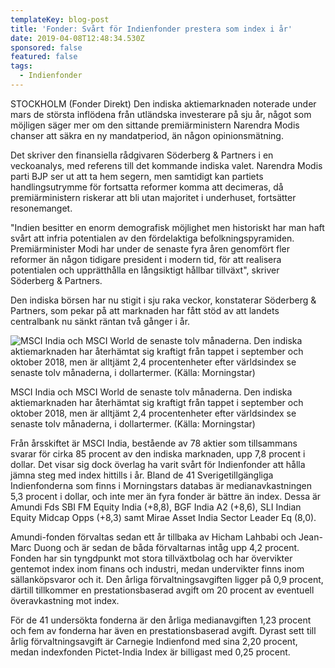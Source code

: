 ```yaml
---
templateKey: blog-post
title: 'Fonder: Svårt för Indienfonder prestera som index i år'
date: 2019-04-08T12:48:34.530Z
sponsored: false
featured: false
tags:
  - Indienfonder
---
```

STOCKHOLM (Fonder Direkt) Den indiska aktiemarknaden noterade under mars de största inflödena från utländska investerare på sju år, något som möjligen säger mer om den sittande premiärministern Narendra Modis chanser att säkra en ny mandatperiod, än någon opinionsmätning.



Det skriver den finansiella rådgivaren Söderberg & Partners i en veckoanalys, med referens till det kommande indiska valet. Narendra Modis parti BJP ser ut att ta hem segern, men samtidigt kan partiets handlingsutrymme för fortsatta reformer komma att decimeras, då premiärministern riskerar att bli utan majoritet i underhuset, fortsätter resonemanget.



"Indien besitter en enorm demografisk möjlighet men historiskt har man haft svårt att infria potentialen av den fördelaktiga befolkningspyramiden. Premiärminister Modi har under de senaste fyra åren genomfört fler reformer än någon tidigare president i modern tid, för att realisera potentialen och upprätthålla en långsiktigt hållbar tillväxt", skriver Söderberg & Partners.



Den indiska börsen har nu stigit i sju raka veckor, konstaterar Söderberg & Partners, som pekar på att marknaden har fått stöd av att landets centralbank nu sänkt räntan två gånger i år.

![  MSCI India och MSCI World de senaste tolv månaderna. Den indiska aktiemarknaden har återhämtat sig kraftigt från tappet i september och oktober 2018, men är alltjämt 2,4 procentenheter efter världsindex se senaste tolv månaderna, i dollartermer. (Källa: Morningstar)](/img/morningstar8apr.png)

<span class="image-caption">  MSCI India och MSCI World de senaste tolv månaderna. Den indiska aktiemarknaden har återhämtat sig kraftigt från tappet i september och oktober 2018, men är alltjämt 2,4 procentenheter efter världsindex se senaste tolv månaderna, i dollartermer. (Källa: Morningstar)</span>

Från årsskiftet är MSCI India, bestående av 78 aktier som tillsammans svarar för cirka 85 procent av den indiska marknaden, upp 7,8 procent i dollar. Det visar sig dock överlag ha varit svårt för Indienfonder att hålla jämna steg med index hittills i år. Bland de 41 Sverigetillgängliga Indienfonderna som finns i Morningstars databas är medianavkastningen 5,3 procent i dollar, och inte mer än fyra fonder är bättre än index. Dessa är Amundi Fds SBI FM Equity India (+8,8), BGF India A2 (+8,6), SLI Indian Equity Midcap Opps (+8,3) samt Mirae Asset India Sector Leader Eq (8,0).



Amundi-fonden förvaltas sedan ett år tillbaka av Hicham Lahbabi och Jean-Marc Duong och är sedan de båda förvaltarnas intåg upp 4,2 procent. Fonden har sin tyngdpunkt mot stora tillväxtbolag och har övervikter gentemot index inom finans och industri, medan undervikter finns inom sällanköpsvaror och it. Den årliga förvaltningsavgiften ligger på 0,9 procent, därtill tillkommer en prestationsbaserad avgift om 20 procent av eventuell överavkastning mot index.



För de 41 undersökta fonderna är den årliga medianavgiften 1,23 procent och fem av fonderna har även en prestationsbaserad avgift. Dyrast sett till årlig förvaltningsavgift är Carnegie Indienfond med sina 2,20 procent, medan indexfonden Pictet-India Index är billigast med 0,25 procent.
